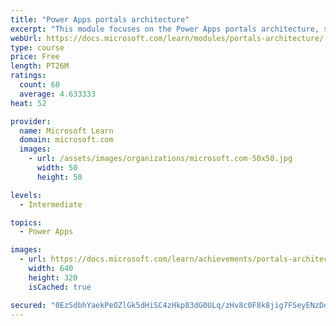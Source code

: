 ```yaml
---
title: "Power Apps portals architecture"
excerpt: "This module focuses on the Power Apps portals architecture, such as how the various components work together to build a portal. Additionally, it explains how the components are installed and come to together in a working portal. The module also describes the maker and configuration tools that you can use to build and customize Power Apps portals."
webUrl: https://docs.microsoft.com/learn/modules/portals-architecture/
type: course
price: Free
length: PT26M
ratings:
  count: 60
  average: 4.633333
heat: 52

provider:
  name: Microsoft Learn
  domain: microsoft.com
  images:
    - url: /assets/images/organizations/microsoft.com-50x50.jpg
      width: 50
      height: 50

levels:
  - Intermediate

topics:
  - Power Apps

images:
  - url: https://docs.microsoft.com/learn/achievements/portals-architecture-social.png
    width: 640
    height: 320
    isCached: true

secured: "0EzSdbhYaekPeOZlGk5dHiSC4zHkp83dG0ULq/zHv8c0F8k8jig7FSeyENzDoVphjeDGiPgVWw0xrym8lytuhmxeURP5oAcT6PmYf0SXAcWB6+ab1lKYXFbLEnyjVEYGHWvLwWaZfgExAyAVQKLbYwzcKW/BU1IoX+fI62os1blaOqX4W19uejcWWOddnadaQX3yuUM1xwKVhcRlZ4f4k1cG0YA/inDn6uKLSPW+RYUBaQ6z/lPn0SFSM5V+Lz7y843CR5JGOhERhUHqddA+HnmFOMBbldJ7owgAa8sCV5MGzLqpGEwL437VldCHHOTByBuGrWqURRGvrjrh7UPWD3bJtiKigKgd0tGdPqnjql+v0uHHS1GXjMt80kpLCr5TIl+TZBHlMEKGvfrtoWnhDA==;gvcvCx/pjx7gMqUqSXK9ig=="
---
```



